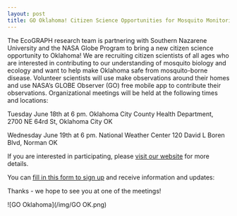 ```yaml
---
layout: post
title: GO Oklahoma! Citizen Science Opportunities for Mosquito Monitoring
---
```


The EcoGRAPH research team is partnering with Southern Nazarene University and the NASA Globe Program to bring a new citizen science opportunity to Oklahoma! We are recruiting citizen scientists of all ages who are interested in contributing to our understanding of mosquito biology and ecology and want to help make Oklahoma safe from mosquito-borne disease. Volunteer scientists will use make observations around their homes and use NASA’s GLOBE Observer (GO) free mobile app to contribute their observations. Organizational meetings will be held at the following times and locations:

Tuesday June 18th at 6 pm. Oklahoma City County Health Department, 2700 NE 64rd St, Oklahoma City OK

Wednesday June 19th at 6 pm. National Weather Center 120 David L Boren Blvd, Norman OK

If you are interested in participating, please [visit our website](https://observer.globe.gov/do-globe-observer/challenges/go-oklahoma) for more details. 

You can [fill in this  form to sign up](https://docs.google.com/forms/d/e/1FAIpQLScivjpr82Z8LMj1BZJQ5794IVhm6Q_N3xzv1-2lR-89scnTHA/viewform) and receive information and updates:

Thanks - we hope to see you at one of the meetings!

![GO Oklahoma](/img/GO OK.png)
